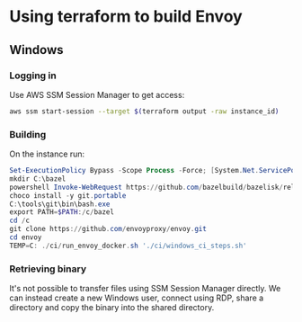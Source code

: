 # Using terraform to build Envoy

## Windows

### Logging in

Use AWS SSM Session Manager to get access:

```bash
aws ssm start-session --target $(terraform output -raw instance_id)
```

### Building

On the instance run:

```powershell
Set-ExecutionPolicy Bypass -Scope Process -Force; [System.Net.ServicePointManager]::SecurityProtocol = [System.Net.ServicePointManager]::SecurityProtocol -bor 3072; iex ((New-Object System.Net.WebClient).DownloadString('https://community.chocolatey.org/install.ps1'))
mkdir C:\bazel
powershell Invoke-WebRequest https://github.com/bazelbuild/bazelisk/releases/latest/download/bazelisk-windows-amd64.exe -OutFile C:\bazel\bazel.exe
choco install -y git.portable
C:\tools\git\bin\bash.exe
export PATH=$PATH:/c/bazel
cd /c
git clone https://github.com/envoyproxy/envoy.git
cd envoy
TEMP=C: ./ci/run_envoy_docker.sh './ci/windows_ci_steps.sh'
```

### Retrieving binary

It's not possible to transfer files using SSM Session Manager directly. We can
instead create a new Windows user, connect using RDP, share a directory and
copy the binary into the shared directory.

